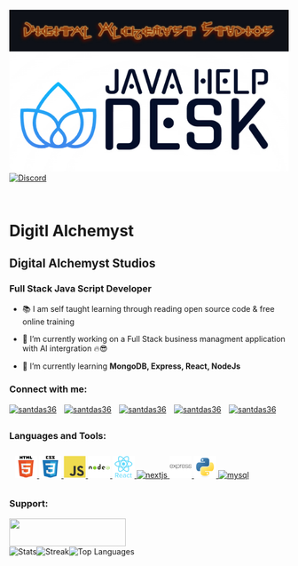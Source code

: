 

![header](./header.jpg)
<br>
![jhd](./JHD.jpg)
<br>
[![Discord](https://img.shields.io/discord/1110703957640220777?color=purple&label=discord&logo=discord&style=plastic)](https://discord.gg/aDumcW6ESB)

<br>
<h1>Digitl Alchemyst</h1>
<h2>Digital Alchemyst Studios</h2>
<h3>Full Stack Java Script Developer</h3>

- 📚 I am self taught learning through reading open source code & free online training

- 🔭 I’m currently working on a Full Stack business managment application with AI intergration 🔥😎

- 🌱 I’m currently learning **MongoDB, Express, React, NodeJs**


<h3 align="left">Connect with me:</h3>
<p align="left">
    <a href="https://www.instagram.com/digital_alchemyst/" target="blank"><img align="center" src="https://cdn3.iconfinder.com/data/icons/2018-social-media-logotypes/1000/2018_social_media_popular_app_logo_instagram-64.png" alt="santdas36" height="40" width="40" /></a>
    <a href="https://fb.com/DigitalAlchemyst" target="blank"><img align="center" src="https://cdn2.iconfinder.com/data/icons/social-media-2285/512/1_Facebook_colored_svg_copy-64.png" alt="santdas36" height="40" width="40" style="margin-left: 10px;" /></a>
    <a href="https://twitter.com/DigitlAlchemyst" target="blank"><img align="center" src="https://cdn2.iconfinder.com/data/icons/social-media-2285/512/1_Twitter2_colored_svg-64.png" alt="santdas36" height="40" width="40" style="margin-left: 10px;" /></a>
    <a href="https://www.youtube.com/@DigitalAlchemyst" target="blank"><img align="center" src="https://cdn3.iconfinder.com/data/icons/2018-social-media-logotypes/1000/2018_social_media_popular_app_logo_youtube-64.png" alt="santdas36" height="40" width="40" style="margin-left: 10px;" /></a>
    <a href="https://www.reddit.com/user/DigitlAlchemyst" target="blank"><img align="center" src="https://cdn3.iconfinder.com/data/icons/2018-social-media-logotypes/1000/2018_social_media_popular_app_logo_reddit-64.png" alt="santdas36" height="40" width="40" style="margin-left: 10px;" /></a>
    

</p>


## <h3 align="left">Languages and Tools:</h3>

<p align="left", style="padding: 10px;">
    <a href="https://www.w3.org/html/" target="_blank"> <img src="https://raw.githubusercontent.com/devicons/devicon/master/icons/html5/html5-original-wordmark.svg" alt="html5" width="40" height="40" /> </a>
    <a href="https://www.w3schools.com/css/" target="_blank"> <img src="https://raw.githubusercontent.com/devicons/devicon/master/icons/css3/css3-original-wordmark.svg" alt="css3" width="40" height="40" /> </a>
    <a href="https://developer.mozilla.org/en-US/docs/Web/JavaScript" target="_blank"> <img src="https://raw.githubusercontent.com/devicons/devicon/master/icons/javascript/javascript-original.svg" alt="javascript" width="40" height="40" /> </a>
    <a href="https://nodejs.org" target="_blank"> <img src="https://raw.githubusercontent.com/devicons/devicon/master/icons/nodejs/nodejs-original-wordmark.svg" alt="nodejs" width="40" height="40" /> </a>
    <a href="https://reactjs.org/" target="_blank"> <img src="https://raw.githubusercontent.com/devicons/devicon/master/icons/react/react-original-wordmark.svg" alt="react" width="40" height="40" /> </a>
    <a href="https://nextjs.org/" target="_blank"> <img src="https://cdn.jsdelivr.net/gh/devicons/devicon/icons/nextjs/nextjs-original-wordmark.svg" alt="nextjs" width="40" height="40" /> </a>
    <a href="https://expressjs.com" target="_blank"> <img src="https://raw.githubusercontent.com/devicons/devicon/master/icons/express/express-original-wordmark.svg" alt="express" width="40" height="40" /> </a>
    <a href="https://www.python.org" target="_blank"> <img src="https://raw.githubusercontent.com/devicons/devicon/master/icons/python/python-original.svg" alt="python" width="40" height="40" /> </a>
    <a href="https://www.mysql.com/" target="_blank"> <img src="https://cdn.jsdelivr.net/gh/devicons/devicon/icons/mysql/mysql-original-wordmark.svg" alt="mysql" width="40" height="40" /> </a>
</p>


<h3 align="left">Support:</h3>
<p>
    <a href="https://www.buymeacoffee.com/DigitlAlchemyst"> <img align="left" src="https://cdn.buymeacoffee.com/buttons/v2/default-yellow.png" height="50" width="210" alt="" /></a>
</p>

<br />
<br />
<br/>

<div style="display: flex;">
    <img alt="Stats" src="https://github-readme-stats.vercel.app/api?username=Digitl-Alchemyst&theme=tokyonight&show_icons=true&hide_border=true&count_private=true" />
    <img alt="Streak" src="https://github-readme-streak-stats.herokuapp.com/?user=Digitl-Alchemyst&theme=tokyonight&hide_border=true" />
    <img alt="Top Languages" src="https://github-readme-stats.vercel.app/api/top-langs/?username=Digitl-Alchemyst&theme=tokyonight&show_icons=true&hide_border=true&layout=donut&count_private=true" />
</div>
